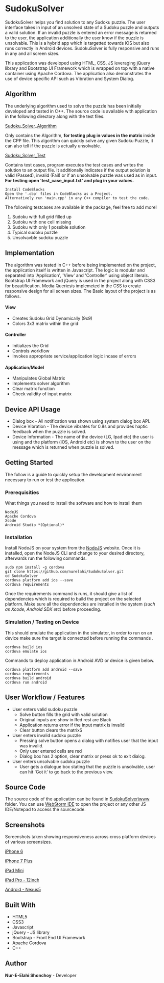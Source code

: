 # SudokuSolver

SudokuSolver helps you find solution to any Sudoku puzzle. The user interface takes in input of an unsolved state of a Sudoku puzzle and outputs a valid solution. If an invalid puzzle is entered an error message is returned to the user, the application additionally the user know if the puzzle is unsolvable. This is a hybrid app which is targetted towards iOS but also runs correctly in Android devices. SudokuSolver is fully responsive and runs in any and all screen sizes.

This application was developed using HTML, CSS, JS leveraging jQuery library and Bootstrap UI Framework which is wrapped on top with a native container using Apache Cordova. The application also demonstrates the use of device specific API such as Vibration and System Dialog.

## Algorithm

The underlying algorithm used to solve the puzzle has been initially developed and tested in C++. The source code is available with application in the following directory along with the test files.

[Sudoku_Solver_Algorithm](https://github.com/nurelahi/SudokuSolver/tree/master/Sudoku_Solver_Algorithm) 

Only contains the Algorithm, **for testing plug in values in the matrix** inside the CPP file. This algorithm can quickly solve any given Sudoku Puzzle, it can also tell if the puzzle is actually unsolvable.

[Sudoku_Solver_Test](https://github.com/nurelahi/SudokuSolver/tree/master/Sudoku_Solver_Test) 

Contains test cases, program executes the test cases and writes the solution to an output file. It additionally indicates if the output solution is valid (Passed), invalid (Fail) or if an unsolvable puzzle was used as in input. **For testing open 'test_case_input.txt' and plug in your values.**

```
Install CodeBlocks
Open the '.cbp' files in CodeBlocks as a Project.
Alternatively run 'main.cpp' in any C++ compiler to test the code.
```
The following testcases are available in the package, feel free to add more!

 1. Sudoku with full grid filled up
 2. Sudoku with one cell missing
 3. Sudoku with only 1 possible solution
 4. Typical sudoku puzzle
 5. Unsolvavble sudoku puzzle

## Implementation

The algorithm was tested in C++ before being implemented on the project, the application itself is written in Javascript. The logic is modular and separated into 'Application', 'View' and 'Controller' using object literals. Bootstrap UI Framework and jQuery is used in the project along with CSS3 for beautification. Media Queriesis  implemeted in the CSS to create responsive design for all screen sizes. The Basic layout of the project is as follows.

#### View

 - Creates Sudoku Grid Dynamically (9x9)
 - Colors 3x3 matrix within the grid

#### Controller

 - Initializes the Grid
 - Controls workflow
 - Invokes appropriate service/application logic incase of errors
 
#### Application/Model
 - Manipulates Global Matrix
 - Implements solver algorithm
 - Clear matrix function
 - Check validity of input matrix

## Device API Usage

 - Dialog box - All notification was shown using system dialog box API.
 - Device Vibration - The device vibrates for 0.8s and provides haptic feedback when the puzzle is solved.
 - Device Information - The name of the device (LG, Ipad etc) the user is using and the platform (iOS, Android etc) is shown to the user on the message which is returned when puzzle is solved.

## Getting Started

The follow is a guide to quickly setup the development environment necessary to run or test the application.

### Prerequisities

What things you need to install the software and how to install them

```
NodeJS
Apache Cordova
Xcode
Android Studio *(Optional)*
```

### Installation

Install NodeJS on your system from the  [NodeJS](http://www.nodejs.com) website. Once it is installed, open the NodeJS CLI and change to your desired directory, afterwards run the following commands.


```
sudo npm install -g cordova
git clone https://github.com/nurelahi/SudokuSolver.git
cd SudokuSolver
cordova platform add ios --save
cordova requirements
```
Once the requirements command is runs, it should give a list of dependencies which is required to build the project on the selected platform. Make sure all the dependencies are installed in the system *(such as Xcode, Android SDK etc)* before proceeding.
### Simulation / Testing on Device
This should emulate the application in the simulator, in order to run on an device make sure the target is connected before running the commands .
```
cordova build ios
cordova emulate ios
```

Commands to deploy application in Android AVD or device is given below.

```
cordova platform add android --save
cordova requirements
cordova build android
cordova run android
```

## User Workflow / Features

 - User enters valid sudoku puzzle
	 - Solve button fills the grid with valid solution
	 - Original inputs are show in Red rest are Black
	 - Application returns error if the input matrix is invalid
	 - Clear button clears the matrixS
 - User enters invalid sudoku puzzle
	 - Pressing solve button opens a dialog with notifies user that the input was invalid.
	 - Only user entered cells are red
	 - Dialog box has 2 option, clear matrix or press ok to exit dialog.
 - User enters unsolvable sudoku puzzle
	 - User gets a dialogue box stating that the puzzle is unsolvable, user can hit 'Got it' to go back to the previous view.

## Source Code

The source code of the application can be found in [SudokuSolver\www](https://github.com/nurelahi/SudokuSolver/tree/master/www) folder.
You can use [WebStorm IDE](https://www.jetbrains.com/webstorm/) to open the project or any other JS IDE/Notepad to access the sourcecode.

## Screenshots
Screenshots taken showing responsiveness across cross platform devices of various screensizes.

[iPhone 6](https://github.com/nurelahi/SudokuSolver/blob/master/screenshots/iPhone%206.png)

[iPhone 7 Plus](https://github.com/nurelahi/SudokuSolver/blob/master/screenshots/iPhone%206.png)

[iPad Mini](https://github.com/nurelahi/SudokuSolver/blob/master/screenshots/iPad%20Mini.PNG)

[iPad Pro - 12inch](https://github.com/nurelahi/SudokuSolver/blob/master/screenshots/iPad%20Pro.png)

[Android - Nexus5](https://github.com/nurelahi/SudokuSolver/blob/master/screenshots/Anroid.PNG)


## Built With

* HTML5
* CSS3
* Javascript
* jQuery - JS library
* Bootstrap - Front End UI Framework
* Apache Cordova
* C++

## Author

**Nur-E-Elahi Shonchoy** - Developer

